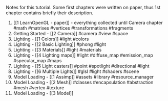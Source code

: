 Notes for this tutorial. Some first chapters were written on paper, thus 1st chapter contains briefly their description.

1. [[1 LearnOpenGL - paper]] - everything collected until Camera chapter
#math #matrixes #vertices #transformations #fragments
2. Getting Started - [[2 Camera]]
#camera #view #space
3. Lighting - [[1 Colors]]
#light #colors
4. Lighting - [[2 Basic Lighting]]
#phong #light
5. Lighting - [[3 Materials]]
#light #materials
6. Lighting - [[4 Lighting maps]]
#light #diffuse_map #emission_map #specular_map #maps
7. Lighting - [[5 Light casters]]
#point #spotlight #directional #light
8. Lighting - [[6 Multiple Lights]]
#glsl #light #shaders #scene
9. Model Loading - [[1 Assimp]]
#assets #library #resource_manager
10. Model Loading - [[2 Mesh]]
#classes #encapsulation #abstraction #mesh #vertex #texture
11. Model Loading - [[3 Model]]